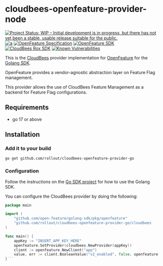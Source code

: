 # cloudbees-openfeature-provider-node

[![Project Status: WIP – Initial development is in progress, but there has not yet been a stable, usable release suitable for the public.](https://www.repostatus.org/badges/latest/wip.svg)](https://www.repostatus.org/#wip)
[![a](https://img.shields.io/badge/slack-%40cncf%2Fopenfeature-brightgreen?style=flat&logo=slack)](https://cloud-native.slack.com/archives/C0344AANLA1)
[![OpenFeature Specification](https://img.shields.io/static/v1?label=OpenFeature%20Specification&message=v0.4.0&color=yellow)](https://github.com/open-feature/spec/tree/v0.4.0)
[![OpenFeature SDK](https://img.shields.io/static/v1?label=OpenFeature%20Golang%20SDK&message=v0.2.0&color=green)](https://github.com/open-feature/golang-sdk/tree/v0.2.0)
[![CloudBees Rox SDK](https://img.shields.io/static/v1?label=Rox%20SDK&message=v5.0.2&color=green)](https://github.com/rollout/rox-go)
[![Known Vulnerabilities](https://snyk.io/test/github/rollout/cloudbees-openfeature-provider-go/badge.svg)](https://snyk.io/test/github/rollout/cloudbees-openfeature-provider-go)

This is the [CloudBees](https://www.cloudbees.com/products/feature-management) provider implementation for [OpenFeature](https://openfeature.dev/) for the [Golang SDK](https://github.com/open-feature/golang-sdk).

OpenFeature provides a vendor-agnostic abstraction layer on Feature Flag management.

This provider allows the use of CloudBees Feature Management as a backend for Feature Flag configurations.

## Requirements
- go 17 or above

## Installation

### Add it to your build

```bash
go get github.com/rollout/cloudbees-openfeature-provider-go
```

### Configuration

Follow the instructions on the [Go SDK project](https://github.com/open-feature/golang-sdk) for how to use the Golang SDK.

You can configure the CloudBees provider by doing the following:

```go
package main

import (
	"github.com/open-feature/golang-sdk/pkg/openfeature"
	"github.com/rollout/cloudbees-openfeature-provider-go/cloudbees
)

func main() {
    appKey := "INSERT_APP_KEY_HERE"
	openfeature.SetProvider(cloudbees.NewProvider(appKey))
	client := openfeature.NewClient("app")
	value, err := client.BooleanValue("v2_enabled", false, openfeature.EvaluationContext{}, openfeature.EvaluationOptions{})
}```
